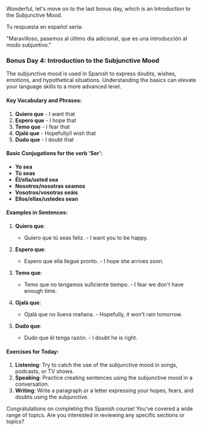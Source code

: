 Wonderful, let's move on to the last bonus day, which is an Introduction to the Subjunctive Mood.

Tu respuesta en español sería:

"Maravilloso, pasemos al último día adicional, que es una introducción al modo subjuntivo."

### Bonus Day 4: Introduction to the Subjunctive Mood

The subjunctive mood is used in Spanish to express doubts, wishes, emotions, and hypothetical situations. Understanding the basics can elevate your language skills to a more advanced level.

#### Key Vocabulary and Phrases:

1. **Quiero que** - I want that
2. **Espero que** - I hope that
3. **Temo que** - I fear that
4. **Ojalá que** - Hopefully/I wish that
5. **Dudo que** - I doubt that

#### Basic Conjugations for the verb 'Ser':

- **Yo sea**
- **Tú seas**
- **Él/ella/usted sea**
- **Nosotros/nosotras seamos**
- **Vosotros/vosotras seáis**
- **Ellos/ellas/ustedes sean**

#### Examples in Sentences:

1. **Quiero que**: 
    - Quiero que tú seas feliz. - I want you to be happy.

2. **Espero que**: 
    - Espero que ella llegue pronto. - I hope she arrives soon.

3. **Temo que**: 
    - Temo que no tengamos suficiente tiempo. - I fear we don't have enough time.

4. **Ojalá que**: 
    - Ojalá que no llueva mañana. - Hopefully, it won't rain tomorrow.

5. **Dudo que**: 
    - Dudo que él tenga razón. - I doubt he is right.

#### Exercises for Today:

1. **Listening**: Try to catch the use of the subjunctive mood in songs, podcasts, or TV shows.
2. **Speaking**: Practice creating sentences using the subjunctive mood in a conversation.
3. **Writing**: Write a paragraph or a letter expressing your hopes, fears, and doubts using the subjunctive.

Congratulations on completing this Spanish course! You've covered a wide range of topics. Are you interested in reviewing any specific sections or topics?